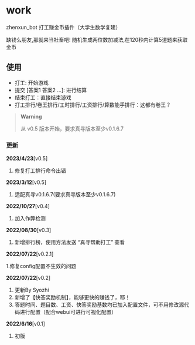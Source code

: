 # work
zhenxun_bot 打工赚金币插件（大学生数学复建）

缺钱么朋友,那就来当社畜吧!
    随机生成两位数加减法,在120秒内计算5道题来获取金币

## 使用
- 打工: 开始游戏
- 提交 [答案1 答案2 ...]: 进行结算
- 结束打工：直接结束游戏
- 打工排行/卷王排行/工时排行/工资排行/算数能手排行：这都有卷王？

> **Warning**
>
> 从 v0.5 版本开始，要求真寻版本至少v0.1.6.7

### 更新
**2023/4/23**[v0.5]
1. 修复打工排行命令出错

**2023/3/12**[v0.5]
1. 适配真寻v0.1.6.7(要求真寻版本至少v0.1.6.7)

**2022/10/27**[v0.4]
1. 加入作弊检测

**2022/08/30**[v0.3]
1. 新增排行榜，使用方法发送 “真寻帮助打工” 查看

**2022/07/22**[v0.2.1]

1.修复config配置不生效的问题

**2022/07/22**[v0.2]
1. 更新By Syozhi
2. 新增了【快答奖励机制】，能够更快的赚钱了，耶！
3. 答题时间、题目数、工资、快答奖励基数均已加入配置文件，可不用修改源代码进行配置（配合webui可进行可视化配置）

**2022/6/16**[v0.1]

1. 初版
